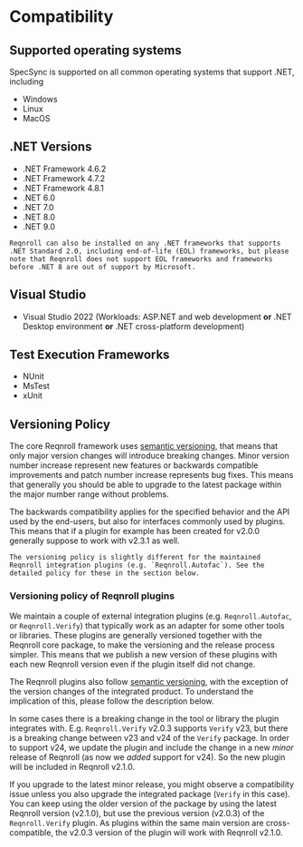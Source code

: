 # Compatibility

## Supported operating systems

SpecSync is supported on all common operating systems that support .NET, including

* Windows
* Linux 
* MacOS

## .NET Versions

- .NET Framework 4.6.2
- .NET Framework 4.7.2
- .NET Framework 4.8.1
- .NET 6.0
- .NET 7.0
- .NET 8.0
- .NET 9.0

```{note}
Reqnroll can also be installed on any .NET frameworks that supports .NET Standard 2.0, including end-of-life (EOL) frameworks, but please note that Reqnroll does not support EOL frameworks and frameworks before .NET 8 are out of support by Microsoft.
```

## Visual Studio

- Visual Studio 2022 (Workloads: ASP.NET and web development **or** .NET Desktop environment **or** .NET cross-platform development)

## Test Execution Frameworks

- NUnit
- MsTest
- xUnit
  
## Versioning Policy

The core Reqnroll framework uses [semantic versioning](https://semver.org/), that means that only major version changes will introduce breaking changes. Minor version number increase represent new features or backwards compatible improvements and patch number increase represents bug fixes. This means that generally you should be able to upgrade to the latest package within the major number range without problems. 

The backwards compatibility applies for the specified behavior and the API used by the end-users, but also for interfaces commonly used by plugins. This means that if a plugin for example has been created for v2.0.0 generally suppose to work with v2.3.1 as well.

```{note}
The versioning policy is slightly different for the maintained Reqnroll integration plugins (e.g. `Reqnroll.Autofac`). See the detailed policy for these in the section below.
```

### Versioning policy of Reqnroll plugins

We maintain a couple of external integration plugins (e.g. `Reqnroll.Autofac`, or `Reqnroll.Verify`) that typically work as an adapter for some other tools or libraries. These plugins are generally versioned together with the Reqnroll core package, to make the versioning and the release process simpler. This means that we publish a new version of these plugins with each new Reqnroll version even if the plugin itself did not change.

The Reqnroll plugins also follow [semantic versioning](https://semver.org/), with the exception of the version changes of the integrated product. To understand the implication of this, please follow the description below.

In some cases there is a breaking change in the tool or library the plugin integrates with. E.g. `Reqnroll.Verify` v2.0.3 supports `Verify` v23, but there is a breaking change between v23 and v24 of the `Verify` package. In order to support v24, we update the plugin and include the change in a new *minor* release of Reqnroll (as now we *added* support for v24). So the new plugin will be included in Reqnroll v2.1.0.

If you upgrade to the latest minor release, you might observe a compatibility issue unless you also upgrade the integrated package (`Verify` in this case). You can keep using the older version of the package by using the latest Reqnroll version (v2.1.0), but use the previous version (v2.0.3) of the `Reqnroll.Verify` plugin. As plugins within the same main version are cross-compatible, the v2.0.3 version of the plugin will work with Reqnroll v2.1.0.
